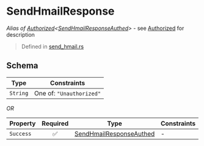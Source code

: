 # SendHmailResponse
*Alias of [Authorized](../../../auth/Authorized.md)\<[SendHmailResponseAuthed](../../../routes/native/send_hmail/SendHmailResponseAuthed.md)\>* - see [Authorized](../../../auth/Authorized.md) for description
> Defined in [send_hmail.rs](../../../../../interface/src/interface/routes/native/send_hmail.rs)

## Schema

| Type | Constraints |
| --- | --- |
| `String` | One of: `"Unauthorized"` |

*OR*

| Property | Required | Type | Constraints |
| --- | :---: | --- | --- |
| `Success` | ✅ | [SendHmailResponseAuthed](../../../routes/native/send_hmail/SendHmailResponseAuthed.md) |  -  |


